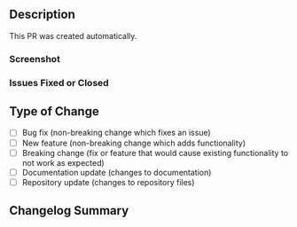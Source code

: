 ## Description
<!--- Please include a summary of the changes. --->
This PR was created automatically.


### Screenshot
<!--- Include screenshots if the changes are UI-related. --->


### Issues Fixed or Closed
<!--- Close issue example: "- Closes #1" --->
<!--- Fix bug issue example: "- Fixes #2" --->
<!--- Resolve issue example: "- Resolves #3" --->


## Type of Change
- [ ] Bug fix (non-breaking change which fixes an issue)
- [ ] New feature (non-breaking change which adds functionality)
- [ ] Breaking change (fix or feature that would cause existing functionality to not work as expected)
- [ ] Documentation update (changes to documentation)
- [ ] Repository update (changes to repository files)

## Changelog Summary
<!--- Summarize all the changes in a bulleted list. --->
